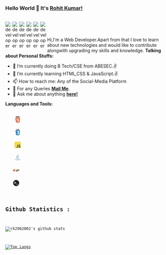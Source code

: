 ### Hello World 👋 It's [Rohit Kumar!](https://rk2962002.github.io/rk2962002/page1.html)

<br/>
<a href="https://github.com/rk2962002">
	<img align="left" alt="developer" width="22px" src="https://cdn.jsdelivr.net/npm/simple-icons@v3/icons/github.svg" />
</a>
<a href="https://www.facebook.com/profile.php?id=100040466752176">
	<img align="left" alt="developer" width="22px" src="https://cdn.jsdelivr.net/npm/simple-icons@v3/icons/facebook.svg" />
</a>
<a href="https://twitter.com/rk2962002">
	<img align="left" alt="developer" width="22px" src="https://cdn.jsdelivr.net/npm/simple-icons@v3/icons/twitter.svg" />
</a>
<a href="https://www.linkedin.com/in/rohit-kumar-28494415a/">
	<img align="left" alt="developer" width="22px" src="https://cdn.jsdelivr.net/npm/simple-icons@v3/icons/linkedin.svg" />
</a>
<a href="https://www.instagram.com/rk__rohitkumar/">
	<img align="left" alt="developer" width="22px" src="https://cdn.jsdelivr.net/npm/simple-icons@v3/icons/instagram.svg" />
</a>
<a href="https://api.whatsapp.com/send?phone=+919084950">
	<img align="left" alt="developer" width="22px" src="https://cdn.jsdelivr.net/npm/simple-icons@v3/icons/whatsapp.svg" />
</a>
<br />

<br />

Hi,I'm a Web Developer.Apart from that I love to learn about new technologies and would like to contribute alongwith upgrading my skills and knowledge.
**Talking about Personal Stuffs:**

- 🔭 I’m currently doing B Tech/CSE from ABESEC.✌
- 🌱 I’m currently learning HTML,CSS & JavaScript.✌
- 📫 How to reach me: Any of the Social-Media Platform 
- 💬 For any Queries [**Mail Me**]( mailto:r.kXXXXXX@gmail.com).
- 💬 Ask me about anything [**here!**](https://github.com/rk2962002/rk2962002/issues)



**Languages and Tools:**


<code>
	<img height="20" src="https://raw.githubusercontent.com/github/explore/80688e429a7d4ef2fca1e82350fe8e3517d3494d/topics/html/html.png">
</code>
<code>
	<img height="20" src="https://raw.githubusercontent.com/github/explore/80688e429a7d4ef2fca1e82350fe8e3517d3494d/topics/css/css.png">
</code>
<code>
	<img height="20" src="https://raw.githubusercontent.com/github/explore/80688e429a7d4ef2fca1e82350fe8e3517d3494d/topics/javascript/javascript.png">
</code>
<code>	
	<img height="20" src="https://raw.githubusercontent.com/github/explore/80688e429a7d4ef2fca1e82350fe8e3517d3494d/topics/c/c.png"></code>
<code>
<code>	
	<img height="20" src="https://raw.githubusercontent.com/github/explore/80688e429a7d4ef2fca1e82350fe8e3517d3494d/topics/git/git.png"></code>
<code>
	<img height="20" src="https://raw.githubusercontent.com/github/explore/80688e429a7d4ef2fca1e82350fe8e3517d3494d/topics/terminal/terminal.png">
</code>

## Github Statistics :

![rk2962002's github stats](https://github-readme-stats.vercel.app/api?username=rk2962002&show_icons=true&hide_border=true)

[![Top Langs](https://github-readme-stats.vercel.app/api/top-langs/?username=rk2962002&layout=compact)](https://github-readme-stats.vercel.app/api/top-langs/?username=rk2962002&layout=compact)